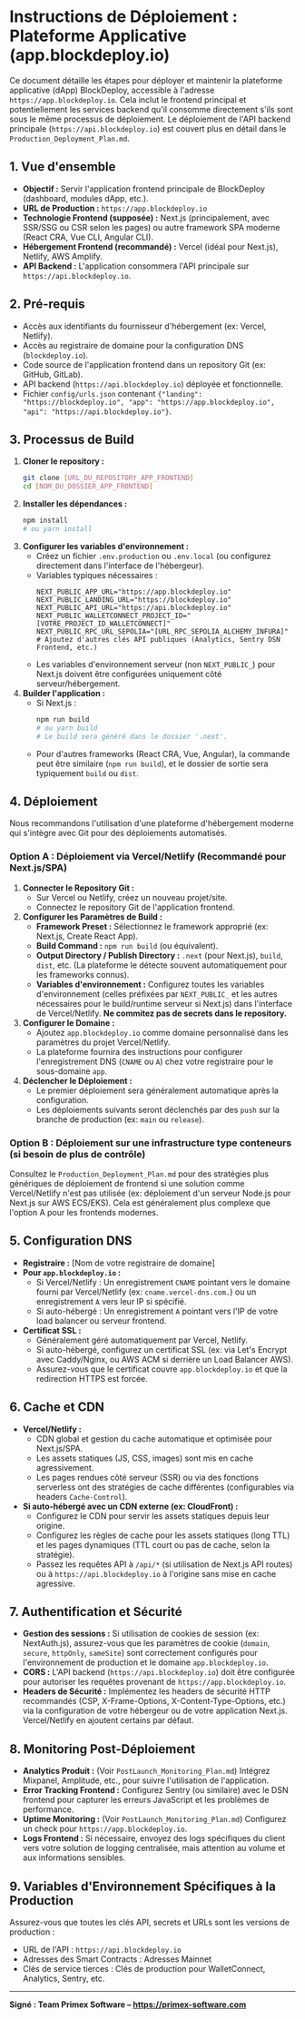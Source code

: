 # Instructions de Déploiement : Plateforme Applicative (app.blockdeploy.io)

Ce document détaille les étapes pour déployer et maintenir la plateforme applicative (dApp) BlockDeploy, accessible à l'adresse `https://app.blockdeploy.io`. Cela inclut le frontend principal et potentiellement les services backend qu'il consomme directement s'ils sont sous le même processus de déploiement. Le déploiement de l'API backend principale (`https://api.blockdeploy.io`) est couvert plus en détail dans le `Production_Deployment_Plan.md`.

## 1. Vue d'ensemble

*   **Objectif :** Servir l'application frontend principale de BlockDeploy (dashboard, modules dApp, etc.).
*   **URL de Production :** `https://app.blockdeploy.io`
*   **Technologie Frontend (supposée) :** Next.js (principalement, avec SSR/SSG ou CSR selon les pages) ou autre framework SPA moderne (React CRA, Vue CLI, Angular CLI).
*   **Hébergement Frontend (recommandé) :** Vercel (idéal pour Next.js), Netlify, AWS Amplify.
*   **API Backend :** L'application consommera l'API principale sur `https://api.blockdeploy.io`.

## 2. Pré-requis

*   Accès aux identifiants du fournisseur d'hébergement (ex: Vercel, Netlify).
*   Accès au registraire de domaine pour la configuration DNS (`blockdeploy.io`).
*   Code source de l'application frontend dans un repository Git (ex: GitHub, GitLab).
*   API backend (`https://api.blockdeploy.io`) déployée et fonctionnelle.
*   Fichier `config/urls.json` contenant `{"landing": "https://blockdeploy.io", "app": "https://app.blockdeploy.io", "api": "https://api.blockdeploy.io"}`.

## 3. Processus de Build

1.  **Cloner le repository :**
    ```bash
    git clone [URL_DU_REPOSITORY_APP_FRONTEND]
    cd [NOM_DU_DOSSIER_APP_FRONTEND]
    ```
2.  **Installer les dépendances :**
    ```bash
    npm install
    # ou yarn install
    ```
3.  **Configurer les variables d'environnement :**
    *   Créez un fichier `.env.production` ou `.env.local` (ou configurez directement dans l'interface de l'hébergeur).
    *   Variables typiques nécessaires :
        ```plaintext
        NEXT_PUBLIC_APP_URL="https://app.blockdeploy.io"
        NEXT_PUBLIC_LANDING_URL="https://blockdeploy.io"
        NEXT_PUBLIC_API_URL="https://api.blockdeploy.io"
        NEXT_PUBLIC_WALLETCONNECT_PROJECT_ID="[VOTRE_PROJECT_ID_WALLETCONNECT]"
        NEXT_PUBLIC_RPC_URL_SEPOLIA="[URL_RPC_SEPOLIA_ALCHEMY_INFURA]"
        # Ajoutez d'autres clés API publiques (Analytics, Sentry DSN Frontend, etc.)
        ```
    *   Les variables d'environnement serveur (non `NEXT_PUBLIC_`) pour Next.js doivent être configurées uniquement côté serveur/hébergement.
4.  **Builder l'application :**
    *   Si Next.js :
        ```bash
        npm run build
        # ou yarn build
        # Le build sera généré dans le dossier '.next'.
        ```
    *   Pour d'autres frameworks (React CRA, Vue, Angular), la commande peut être similaire (`npm run build`), et le dossier de sortie sera typiquement `build` ou `dist`.

## 4. Déploiement

Nous recommandons l'utilisation d'une plateforme d'hébergement moderne qui s'intègre avec Git pour des déploiements automatisés.

### Option A : Déploiement via Vercel/Netlify (Recommandé pour Next.js/SPA)

1.  **Connecter le Repository Git :**
    *   Sur Vercel ou Netlify, créez un nouveau projet/site.
    *   Connectez le repository Git de l'application frontend.
2.  **Configurer les Paramètres de Build :**
    *   **Framework Preset :** Sélectionnez le framework approprié (ex: Next.js, Create React App).
    *   **Build Command :** `npm run build` (ou équivalent).
    *   **Output Directory / Publish Directory :** `.next` (pour Next.js), `build`, `dist`, etc. (La plateforme le détecte souvent automatiquement pour les frameworks connus).
    *   **Variables d'environnement :** Configurez toutes les variables d'environnement (celles préfixées par `NEXT_PUBLIC_` et les autres nécessaires pour le build/runtime serveur si Next.js) dans l'interface de Vercel/Netlify. **Ne commitez pas de secrets dans le repository.**
3.  **Configurer le Domaine :**
    *   Ajoutez `app.blockdeploy.io` comme domaine personnalisé dans les paramètres du projet Vercel/Netlify.
    *   La plateforme fournira des instructions pour configurer l'enregistrement DNS (`CNAME` ou `A`) chez votre registraire pour le sous-domaine `app`.
4.  **Déclencher le Déploiement :**
    *   Le premier déploiement sera généralement automatique après la configuration.
    *   Les déploiements suivants seront déclenchés par des `push` sur la branche de production (ex: `main` ou `release`).

### Option B : Déploiement sur une infrastructure type conteneurs (si besoin de plus de contrôle)

Consultez le `Production_Deployment_Plan.md` pour des stratégies plus génériques de déploiement de frontend si une solution comme Vercel/Netlify n'est pas utilisée (ex: déploiement d'un serveur Node.js pour Next.js sur AWS ECS/EKS). Cela est généralement plus complexe que l'option A pour les frontends modernes.

## 5. Configuration DNS

*   **Registraire :** [Nom de votre registraire de domaine]
*   **Pour `app.blockdeploy.io` :**
    *   Si Vercel/Netlify : Un enregistrement `CNAME` pointant vers le domaine fourni par Vercel/Netlify (ex: `cname.vercel-dns.com.`) ou un enregistrement `A` vers leur IP si spécifié.
    *   Si auto-hébergé : Un enregistrement `A` pointant vers l'IP de votre load balancer ou serveur frontend.
*   **Certificat SSL :**
    *   Généralement géré automatiquement par Vercel, Netlify.
    *   Si auto-hébergé, configurez un certificat SSL (ex: via Let's Encrypt avec Caddy/Nginx, ou AWS ACM si derrière un Load Balancer AWS).
    *   Assurez-vous que le certificat couvre `app.blockdeploy.io` et que la redirection HTTPS est forcée.

## 6. Cache et CDN

*   **Vercel/Netlify :**
    *   CDN global et gestion du cache automatique et optimisée pour Next.js/SPA.
    *   Les assets statiques (JS, CSS, images) sont mis en cache agressivement.
    *   Les pages rendues côté serveur (SSR) ou via des fonctions serverless ont des stratégies de cache différentes (configurables via headers `Cache-Control`).
*   **Si auto-hébergé avec un CDN externe (ex: CloudFront) :**
    *   Configurez le CDN pour servir les assets statiques depuis leur origine.
    *   Configurez les règles de cache pour les assets statiques (long TTL) et les pages dynamiques (TTL court ou pas de cache, selon la stratégie).
    *   Passez les requêtes API à `/api/*` (si utilisation de Next.js API routes) ou à `https://api.blockdeploy.io` à l'origine sans mise en cache agressive.

## 7. Authentification et Sécurité

*   **Gestion des sessions :** Si utilisation de cookies de session (ex: NextAuth.js), assurez-vous que les paramètres de cookie (`domain`, `secure`, `httpOnly`, `sameSite`) sont correctement configurés pour l'environnement de production et le domaine `app.blockdeploy.io`.
*   **CORS :** L'API backend (`https://api.blockdeploy.io`) doit être configurée pour autoriser les requêtes provenant de `https://app.blockdeploy.io`.
*   **Headers de Sécurité :** Implémentez les headers de sécurité HTTP recommandés (CSP, X-Frame-Options, X-Content-Type-Options, etc.) via la configuration de votre hébergeur ou de votre application Next.js. Vercel/Netlify en ajoutent certains par défaut.

## 8. Monitoring Post-Déploiement

*   **Analytics Produit :** (Voir `PostLaunch_Monitoring_Plan.md`) Intégrez Mixpanel, Amplitude, etc., pour suivre l'utilisation de l'application.
*   **Error Tracking Frontend :** Configurez Sentry (ou similaire) avec le DSN frontend pour capturer les erreurs JavaScript et les problèmes de performance.
*   **Uptime Monitoring :** (Voir `PostLaunch_Monitoring_Plan.md`) Configurez un check pour `https://app.blockdeploy.io`.
*   **Logs Frontend :** Si nécessaire, envoyez des logs spécifiques du client vers votre solution de logging centralisée, mais attention au volume et aux informations sensibles.

## 9. Variables d'Environnement Spécifiques à la Production

Assurez-vous que toutes les clés API, secrets et URLs sont les versions de production :
*   URL de l'API : `https://api.blockdeploy.io`
*   Adresses des Smart Contracts : Adresses Mainnet
*   Clés de service tierces : Clés de production pour WalletConnect, Analytics, Sentry, etc.

---
**Signé : Team Primex Software – https://primex-software.com**
